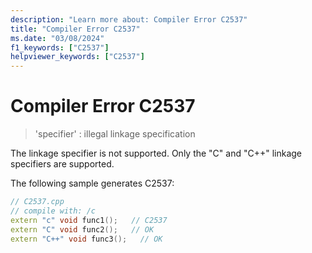 ```yaml
---
description: "Learn more about: Compiler Error C2537"
title: "Compiler Error C2537"
ms.date: "03/08/2024"
f1_keywords: ["C2537"]
helpviewer_keywords: ["C2537"]
---
```

# Compiler Error C2537

> 'specifier' : illegal linkage specification

The linkage specifier is not supported. Only the "C" and "C++" linkage specifiers are supported.

The following sample generates C2537:

```cpp
// C2537.cpp
// compile with: /c
extern "c" void func1();   // C2537
extern "C" void func2();   // OK
extern "C++" void func3();   // OK
```
